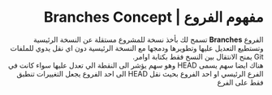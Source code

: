 # <div dir=rtl>مفهوم الفروع | Branches Concept</div>


<div  dir=rtl>
	الفروع <b>Branches</b>  تسمح لك بأخذ نسخة للمشروع مستقلة عن النسخة الرئيسية وتستطيع التعديل عليها وتطويرها ودمجها مع النسخة الرئيسية دون اي نقل يدوي للملفات Git  يمنح الانتقال بين النسخ فقط بكتابة اوامر.
</div>

<div  dir=rtl>
	هناك ايضا سهم يسمى HEAD وهو سهم يؤشر الى النقطة الي تعدل عليها سواء كانت في الفرع الرئيسي او احد الفروع بحيث نقل HEAD الى احد الفروع يجعل التغييرات تنطبق فقط على الفرع
</div>
